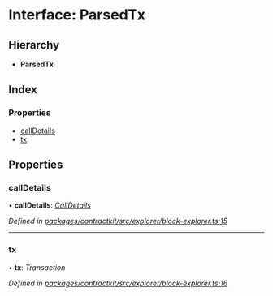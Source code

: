 # Interface: ParsedTx

## Hierarchy

* **ParsedTx**

## Index

### Properties

* [callDetails](_explorer_block_explorer_.parsedtx.md#calldetails)
* [tx](_explorer_block_explorer_.parsedtx.md#tx)

## Properties

###  callDetails

• **callDetails**: *[CallDetails](_explorer_block_explorer_.calldetails.md)*

*Defined in [packages/contractkit/src/explorer/block-explorer.ts:15](https://github.com/celo-org/celo-monorepo/blob/6049da1fa/packages/contractkit/src/explorer/block-explorer.ts#L15)*

___

###  tx

• **tx**: *Transaction*

*Defined in [packages/contractkit/src/explorer/block-explorer.ts:16](https://github.com/celo-org/celo-monorepo/blob/6049da1fa/packages/contractkit/src/explorer/block-explorer.ts#L16)*
